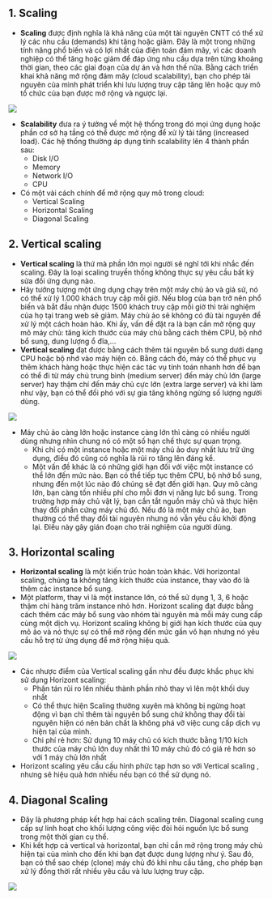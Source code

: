 ## 1. Scaling

* **Scaling** được định nghĩa là khả năng của một tài nguyên CNTT có thể xử lý các nhu cầu (demands) khi tăng hoặc giảm. Đây là một trong những tính năng phổ biến và có lợi nhất của điện toán đám mây, vì các doanh nghiệp có thể tăng hoặc giảm để đáp ứng nhu cầu dựa trên từng khoảng thời gian, theo các giai đoạn của dự án và hơn thế nữa. Bằng cách triển khai khả năng mở rộng đám mây (cloud scalability), bạn cho phép tài nguyên của mình phát triển khi lưu lượng truy cập tăng lên hoặc quy mô tổ chức của bạn được mở rộng và ngược lại. 

![](https://images.viblo.asia/466ab4c5-15e4-4726-baf8-af91739c9d02.png)


* **Scalability** đưa ra ý tưởng về một hệ thống trong đó mọi ứng dụng hoặc phần cơ sở hạ tầng có thể được mở rộng để xử lý tải tăng (increased load).  Các hệ thống thường áp dụng tính scalability lên 4 thành phần sau:  
    * Disk I/O
    * Memory
    * Network I/O
    * CPU
* Có một vài cách chính để mở rộng quy mô trong cloud:
    * Vertical Scaling
    * Horizontal Scaling
    * Diagonal Scaling

    
 ## 2. Vertical scaling

* **Vertical scaling** là thứ mà phần lớn mọi người sẽ nghĩ tới khi nhắc đến scaling. Đây là loại scaling truyền thống không thực sự yêu cầu bất kỳ sửa đổi ứng dụng nào.
* Hãy tưởng tượng một ứng dụng chạy trên một máy chủ ảo và giả sử, nó có thể xử lý 1.000 khách truy cập mỗi giờ. Nếu blog của bạn trở nên phổ biến và bắt đầu nhận được 1500 khách truy cập mỗi giờ thì trải nghiệm của họ tại trang web sẽ giảm. Máy chủ ảo sẽ không có đủ tài nguyên để xử lý một cách hoàn hảo. Khi ấy, vấn đề đặt ra là bạn cần mở rộng quy mô máy chủ: tăng kích thước của máy chủ bằng cách thêm CPU, bộ nhớ bổ sung, dung lượng ổ đĩa,... 
* **Vertical scaling** đạt được bằng cách thêm tài nguyên bổ sung dưới dạng CPU hoặc bộ nhớ vào máy hiện có. Bằng cách đó, máy có thể phục vụ thêm khách hàng hoặc thực hiện các tác vụ tính toán nhanh hơn để bạn có thể đi từ máy chủ trung bình (medium server) đến máy chủ lớn (large server) hay thậm chí đến máy chủ cực lớn (extra large server) và khi làm như vậy, bạn có thể đối phó với sự gia tăng không ngừng số lượng người dùng.

![](https://images.viblo.asia/6d815dd4-9f85-4bc3-a124-5b72943354ce.png)

* Máy chủ ảo càng lớn hoặc instance càng lớn thì càng có nhiều người dùng nhưng nhìn chung nó có một số hạn chế thực sự quan trọng. 
    + Khi chỉ có một instance hoặc một máy chủ ảo duy nhất lưu trữ ứng dụng, điều đó cũng có nghĩa là rủi ro tăng lên đáng kể. 
    + Một vấn đề khác là có những giới hạn đối với việc một instance có thể lớn đến mức nào. Bạn có thể tiếp tục thêm CPU, bộ nhớ bổ sung, nhưng đến một lúc nào đó chúng sẽ đạt đến giới hạn. Quy mô càng lớn, bạn càng tốn nhiều phí cho mỗi đơn vị năng lực bổ sung. Trong trường hợp máy chủ vật lý, bạn cần tắt nguồn máy chủ và thực hiện thay đổi phần cứng máy chủ đó. Nếu đó là một máy chủ ảo, bạn thường có thể thay đổi tài nguyên nhưng nó vẫn yêu cầu khởi động lại. Điều này gây gián đoạn cho trải nghiệm của người dùng.

## 3. Horizontal scaling

* **Horizontal scaling** là một kiến trúc hoàn toàn khác. Với horizontal scaling, chúng ta không tăng kích thước của instance, thay vào đó là thêm các instance bổ sung.
* Một platform, thay vì là một instance lớn, có thể sử dụng 1, 3, 6 hoặc thậm chí hàng trăm instance nhỏ hơn. Horizont scaling đạt được bằng cách thêm các máy bổ sung vào nhóm tài nguyên mà mỗi máy cung cấp cùng một dịch vụ. Horizont scaling không bị giới hạn kích thước của quy mô ảo và nó thực sự có thể mở rộng đến mức gần vô hạn nhưng nó yêu cầu hỗ trợ từ ứng dụng để mở rộng hiệu quả.

![](https://images.viblo.asia/a9d75909-56d1-4ccc-a564-9c2f8afba120.png)

* Các nhược điểm của Vertical scaling gần như đều được khắc phục khi sử dụng Horizont scaling:
    - Phân tán rủi ro lên nhiều thành phần nhỏ thay vì lên một khối duy nhất
    - Có thể thực hiện Scaling thường xuyên mà không bị ngừng hoạt động vì bạn chỉ thêm tài nguyên bổ sung chứ không thay đổi tài nguyên hiện có nên bản chất là không phá vỡ việc cung cấp dịch vụ hiện tại của mình.
    - Chi phí rẻ hơn: Sử dụng 10 máy chủ có kích thước bằng 1/10 kích thước của máy chủ lớn duy nhất thì 10 máy chủ đó có giá rẻ hơn so với 1 máy chủ lớn nhất 
* Horizont scaling yêu cầu cấu hình phức tạp hơn so với Vertical scaling , nhưng sẽ hiệu quả hơn nhiều nếu bạn có thể sử dụng nó.

## 4. Diagonal Scaling
*  Đây là phương pháp kết hợp hai cách scaling trên. Diagonal scaling cung cấp sự linh hoạt cho khối lượng công việc đòi hỏi nguồn lực bổ sung trong một thời gian cụ thể. 
*  Khi kết hợp cả vertical và horizontal, bạn chỉ cần mở rộng trong máy chủ hiện tại của mình cho đến khi bạn đạt được dung lượng như ý. Sau đó, bạn có thể sao chép (clone) máy chủ đó khi nhu cầu tăng, cho phép bạn xử lý đồng thời rất nhiều yêu cầu và lưu lượng truy cập.

![](https://images.viblo.asia/eb8134c4-dfaa-4444-8764-f28c7857a3a3.png)
